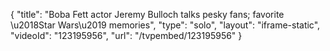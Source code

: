 {
    "title": "Boba Fett actor Jeremy Bulloch talks pesky fans; favorite \u2018Star Wars\u2019 memories",
    "type": "solo",
    "layout": "iframe-static",
    "videoId": "123195956",
    "url": "\/tvpembed\/123195956"
}